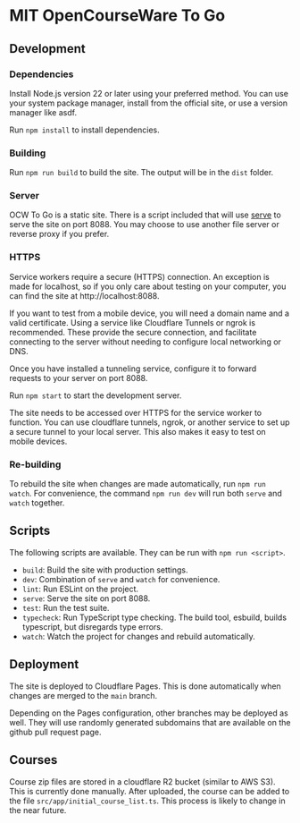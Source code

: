 # MIT OpenCourseWare To Go

## Development

### Dependencies
Install Node.js version 22 or later using your preferred method. You can use
your system package manager, install from the official site, or use a version
manager like asdf.

Run `npm install` to install dependencies.

### Building

Run `npm run build` to build the site. The output will be in the `dist` folder.

### Server

OCW To Go is a static site. There is a script included that will use
[serve](https://www.npmjs.com/package/serve) to serve the site on port 8088.
You may choose to use another file server or reverse proxy if you prefer.

### HTTPS

Service workers require a secure (HTTPS) connection. An exception is made for
localhost, so if you only care about testing on your computer, you can find the
site at http://localhost:8088.

If you want to test from a mobile device, you will need a domain name and a
valid certificate. Using a service like Cloudflare Tunnels or ngrok is
recommended. These provide the secure connection, and facilitate connecting to
the server without needing to configure local networking or DNS.

Once you have installed a tunneling service, configure it to forward requests
to your server on port 8088.

Run `npm start` to start the development server.

The site needs to be accessed over HTTPS for the service worker to function.
You can use cloudflare tunnels, ngrok, or another service to set up a secure
tunnel to your local server. This also makes it easy to test on mobile devices.

### Re-building

To rebuild the site when changes are made automatically, run `npm run watch`.
For convenience, the command `npm run dev` will run both `serve` and `watch`
together.

## Scripts

The following scripts are available. They can be run with `npm run <script>`.

- `build`: Build the site with production settings.
- `dev`: Combination of `serve` and `watch` for convenience.
- `lint`: Run ESLint on the project.
- `serve`: Serve the site on port 8088.
- `test`: Run the test suite.
- `typecheck`: Run TypeScript type checking. The build tool, esbuild, builds typescript,
    but disregards type errors.
- `watch`: Watch the project for changes and rebuild automatically.

## Deployment

The site is deployed to Cloudflare Pages. This is done automatically when
changes are merged to the `main` branch.

Depending on the Pages configuration, other branches may be deployed as well.
They will use randomly generated subdomains that are available on the github
pull request page.

## Courses

Course zip files are stored in a cloudflare R2 bucket (similar to AWS S3).
This is currently done manually. After uploaded, the course can be added to the
file `src/app/initial_course_list.ts`. This process is likely to change in the
near future.
